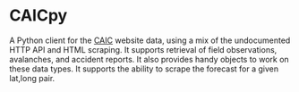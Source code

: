 # CAICpy

A Python client for the [CAIC](https://avalanche.state.co.us) website data, using a mix of the undocumented HTTP API and HTML scraping. It supports retrieval of field observations, avalanches, and accident reports. It also provides handy objects to work on these data types. It supports the ability to scrape the forecast
for a given lat,long pair.
